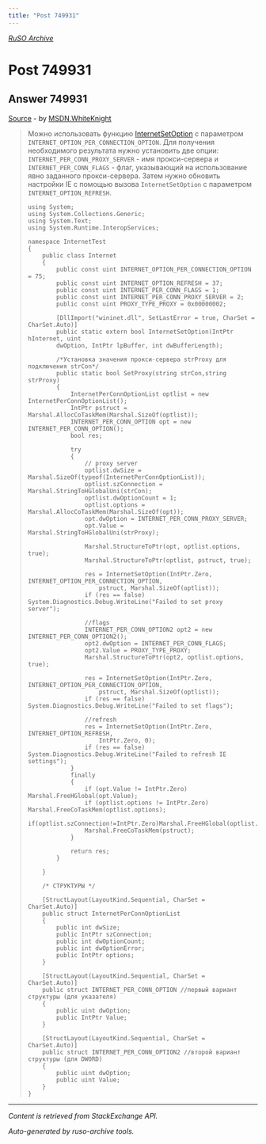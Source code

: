 ```yaml
---
title: "Post 749931"
---
```

<p><i><a href="https://github.com/MSDN-WhiteKnight/ruso-archive/">RuSO Archive</a></i></p>
<h1>Post 749931</h1>
<h2>Answer 749931</h2>
<p><a href="https://ru.stackoverflow.com/a/749931/">Source</a> - by <a href="https://ru.stackoverflow.com/users/240512/msdn-whiteknight">MSDN.WhiteKnight</a></p>
<blockquote>
<p>Можно использовать функцию <a href="https://msdn.microsoft.com/ru-ru/library/windows/desktop/aa385114(v=vs.85).aspx" rel="nofollow noreferrer">InternetSetOption</a> с параметром <code>INTERNET_OPTION_PER_CONNECTION_OPTION</code>. Для получения необходимого результата нужно установить две опции: <code>INTERNET_PER_CONN_PROXY_SERVER</code> - имя прокси-сервера и <code>INTERNET_PER_CONN_FLAGS</code> - флаг, указывающий на использование явно заданного прокси-сервера. Затем нужно обновить настройки IE с помощью вызова <code>InternetSetOption</code> с параметром <code>INTERNET_OPTION_REFRESH</code>.</p>

<pre><code>using System;
using System.Collections.Generic;
using System.Text;
using System.Runtime.InteropServices;

namespace InternetTest
{
    public class Internet
    {        
        public const uint INTERNET_OPTION_PER_CONNECTION_OPTION = 75;
        public const uint INTERNET_OPTION_REFRESH = 37;
        public const uint INTERNET_PER_CONN_FLAGS = 1;
        public const uint INTERNET_PER_CONN_PROXY_SERVER = 2;
        public const uint PROXY_TYPE_PROXY = 0x00000002;        

        [DllImport("wininet.dll", SetLastError = true, CharSet = CharSet.Auto)]
        public static extern bool InternetSetOption(IntPtr hInternet, uint
        dwOption, IntPtr lpBuffer, int dwBufferLength);

        /*Установка значения прокси-сервера strProxy для подключения strCon*/
        public static bool SetProxy(string strCon,string strProxy)
        {
            InternetPerConnOptionList optlist = new InternetPerConnOptionList();
            IntPtr pstruct = Marshal.AllocCoTaskMem(Marshal.SizeOf(optlist));
            INTERNET_PER_CONN_OPTION opt = new INTERNET_PER_CONN_OPTION();
            bool res;

            try
            {
                // proxy server   
                optlist.dwSize = Marshal.SizeOf(typeof(InternetPerConnOptionList));
                optlist.szConnection = Marshal.StringToHGlobalUni(strCon);
                optlist.dwOptionCount = 1;
                optlist.options = Marshal.AllocCoTaskMem(Marshal.SizeOf(opt));
                opt.dwOption = INTERNET_PER_CONN_PROXY_SERVER;
                opt.Value = Marshal.StringToHGlobalUni(strProxy);

                Marshal.StructureToPtr(opt, optlist.options, true);
                Marshal.StructureToPtr(optlist, pstruct, true);

                res = InternetSetOption(IntPtr.Zero, INTERNET_OPTION_PER_CONNECTION_OPTION,
                    pstruct, Marshal.SizeOf(optlist));
                if (res == false) System.Diagnostics.Debug.WriteLine("Failed to set proxy server");

                //flags
                INTERNET_PER_CONN_OPTION2 opt2 = new INTERNET_PER_CONN_OPTION2();
                opt2.dwOption = INTERNET_PER_CONN_FLAGS;
                opt2.Value = PROXY_TYPE_PROXY;
                Marshal.StructureToPtr(opt2, optlist.options, true);

                res = InternetSetOption(IntPtr.Zero, INTERNET_OPTION_PER_CONNECTION_OPTION,
                    pstruct, Marshal.SizeOf(optlist));
                if (res == false) System.Diagnostics.Debug.WriteLine("Failed to set flags");

                //refresh
                res = InternetSetOption(IntPtr.Zero, INTERNET_OPTION_REFRESH,
                    IntPtr.Zero, 0);
                if (res == false) System.Diagnostics.Debug.WriteLine("Failed to refresh IE settings");
            }
            finally
            {                
                if (opt.Value != IntPtr.Zero) Marshal.FreeHGlobal(opt.Value); 
                if (optlist.options != IntPtr.Zero) Marshal.FreeCoTaskMem(optlist.options);
                if(optlist.szConnection!=IntPtr.Zero)Marshal.FreeHGlobal(optlist.szConnection);
                Marshal.FreeCoTaskMem(pstruct);
            }

            return res;
        }

    }    

    /* СТРУКТУРЫ */

    [StructLayout(LayoutKind.Sequential, CharSet = CharSet.Auto)]
    public struct InternetPerConnOptionList
    {        
        public int dwSize;        
        public IntPtr szConnection;        
        public int dwOptionCount;        
        public int dwOptionError;
        public IntPtr options;
    }

    [StructLayout(LayoutKind.Sequential, CharSet = CharSet.Auto)]
    public struct INTERNET_PER_CONN_OPTION //первый вариант структуры (для указателя)
    {
        public uint dwOption;
        public IntPtr Value;
    }

    [StructLayout(LayoutKind.Sequential, CharSet = CharSet.Auto)]
    public struct INTERNET_PER_CONN_OPTION2 //второй вариант структуры (для DWORD)
    {
        public uint dwOption;
        public uint Value;
    }
}
</code></pre>

</blockquote>
<hr/>
<p><i>Content is retrieved from StackExchange API. </i></p>
<p><i>Auto-generated by ruso-archive tools. </i></p>
